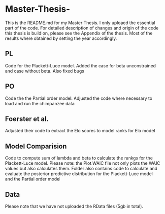 # Master-Thesis-
This is the README.md for my Master Thesis. I only uploaed the essential part of the code. For detailed description of changes and origin of the code this thesis is build on, please see the Appendix of the thesis. Most of the results where obtained by setting the year accordingly. 

## PL 
Code for the Plackett-Luce model. Added the case for beta unconstrained and case without beta. Also fixed bugs 

## PO 
Code the the Partial order model. Adjusted the code where necessary to load and run the chimpanzee data

## Foerster et al. 
Adjusted their code to extract the Elo scores to model ranks for Elo model 

## Model Comparision
Code to compute sum of lambda and beta to calculate the rankgs for the Plackett-Luce model. Please note: the Plot.WAIC file not only plots the WAIC values but also calculates them. Folder also contains code to calculate and evaluate the posterior predictive distribution for the Plackett-Luce model and the Partial order model 

## Data 
Please note that we have not uploaded the RData files (5gb in total). 
